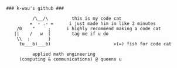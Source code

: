 ```
### k-wau's github ###

          /\__/\         this is my code cat
         =  - .- =      i just made him im like 2 minutes       
    /0    "     ;      i highly recommend making a code cat           
   ||    /   w  [        tag me if u do                                     
    \\  :       }
     tu___b)___b)                        >(=) fish for code cat

          applied math engineering
     (computing & communications) @ queens u
```

<!---
jaketomcko/jaketomcko is a ✨ special ✨ repository because its `README.md` (this file) appears on your GitHub profile.
You can click the Preview link to take a look at your changes.
--->
